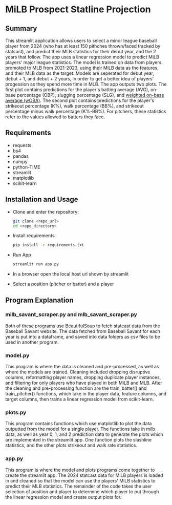 # MiLB Prospect Statline Projection

## Summary

This streamlit application allows users to select a minor league baseball player from 2024 (who has at least 150 pithches thrown/faced tracked by statcast), and predict their MLB statistics for their debut year, and the 2 years that follow. The app uses a linear regression model to predict MiLB players' major league statistics. The model is trained on data from players promoted to MLB from 2021-2023, using their MiLB data as the features, and their MLB data as the target. Models are seperated for debut year, debut + 1, and debut + 2 years, in order to get a better idea of players' progession as they spend more time in MLB. The app outputs two plots. The first plot contains predictions for the player's batting average (AVG), on-base percentage (OBP), slugging percentage (SLG), and [weighted on-base average (wOBA)](https://www.mlb.com/glossary/advanced-stats/weighted-on-base-average). The second plot contains predictions for the player's strikeout percentage (K%), walk percentage (BB%), and strikeout percentage minus walk percentage (K%-BB%). For pitchers, these statistics refer to the values allowed to batters they face.

## Requirements

- requests
- bs4
- pandas
- numpy
- python-TIME
- streamlit
- matplotlib
- scikit-learn

## Installation and Usage

- Clone and enter the repository:

  ```sh
  git clone <repo_url>
  cd <repo_directory>
  ```

- Install requirements

  ```sh
  pip install -r requirements.txt
  ```

- Run App

  ```sh
  streamlit run app.py
  ```

- In a browser open the local host url shown by streamlit

- Select a position (pitcher or batter) and a player

## Program Explanation

### milb_savant_scraper.py and mlb_savant_scraper.py

Both of these programs use BeautifulSoup to fetch statcast data from the Baseball Savant website. The data fetched from Baseball Savant for each year is put into a dataframe, and saved into data folders as csv files to be used in another program.

### model.py

This program is where the data is cleaned and pre-processed, as well as where the models are trained. Cleaning included dropping disruptive columns, reformatting player names, dropping duplicate player instances, and filtering for only players who have played in both MiLB and MLB. After the cleaning and pre-processing function are the train_batter() and train_pitcher() functions, which take in the player data, feature columns, and target columns, then trains a linear regression model from scikit-learn. 

### plots.py

This program contains functions which use matplotlib to plot the data outputted from the model for a single player. The functions take in milb data, as well as year 0, 1, and 2 prediction data to generate the plots which are implemented in the streamlit app. One function plots the slashline statistics, and the other plots strikeout and walk rate statistics.

### app.py

This program is where the model and plots programs come together to create the streamlit app. The 2024 statcast data for MiLB players is loaded in and cleaned so that the model can use the players' MiLB statistics to predict their MLB statistics. The remainder of the code takes the user selection of position and player to determine which player to put through the linear regression model and create output plots for. 


